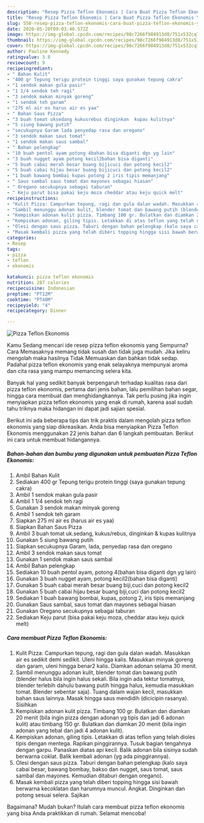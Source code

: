 ```yaml
---
description: "Resep Pizza Teflon Ekonomis | Cara Buat Pizza Teflon Ekonomis Yang Lezat"
title: "Resep Pizza Teflon Ekonomis | Cara Buat Pizza Teflon Ekonomis Yang Lezat"
slug: 550-resep-pizza-teflon-ekonomis-cara-buat-pizza-teflon-ekonomis-yang-lezat
date: 2020-05-20T09:03:48.572Z
image: https://img-global.cpcdn.com/recipes/98c7266f984913d8/751x532cq70/pizza-teflon-ekonomis-foto-resep-utama.jpg
thumbnail: https://img-global.cpcdn.com/recipes/98c7266f984913d8/751x532cq70/pizza-teflon-ekonomis-foto-resep-utama.jpg
cover: https://img-global.cpcdn.com/recipes/98c7266f984913d8/751x532cq70/pizza-teflon-ekonomis-foto-resep-utama.jpg
author: Pauline Kennedy
ratingvalue: 3.8
reviewcount: 9
recipeingredient:
- " Bahan Kulit"
- "400 gr Tepung terigu protein tinggi saya gunakan tepung cakra"
- "1 sendok makan gula pasir"
- "1 1/4 sendok teh ragi"
- "3 sendok makan minyak goreng"
- "1 sendok teh garam"
- "275 ml air es harus air es yaa"
- " Bahan Saus Pizza"
- "3 buah tomat uksedang kukusrebus dinginkan  kupas kulitnya"
- "5 siung bawang putih"
- "secukupnya Garam lada penyedap rasa dan oregano"
- "3 sendok makan saus tomat"
- "1 sendok makan saus sambal"
- " Bahan pelengkap"
- "10 buah pentol ayam potong 4bahan bisa diganti dgn yg lain"
- "3 buah nugget ayam potong kecil2bahan bisa diganti"
- "5 buah cabai merah besar buang bijicuci dan potong kecil2"
- "5 buah cabai hijau besar buang bijicuci dan potong kecil2"
- "1 buah bawang bombai kupas potong 2 iris tipis memanjang"
- " Saus sambal saus tomat dan mayones sebagai hiasan"
- " Oregano secukupnya sebagai taburan"
- " Keju parut bisa pakai keju moza cheddar atau keju quick melt"
recipeinstructions:
- "Kulit Pizza: Campurkan tepung, ragi dan gula dalan wadah. Masukkan air es sedikit demi sedikit. Uleni hingga kalis. Masukkan minyak goreng dan garam, uleni hingga benar2 kalis. Diamkan adonan selama 30 menit."
- "Sambil menunggu adonan kulit, blender tomat dan bawang putih (blender halus bila ingin halus sekali. Bila ingin ada tektur tomatnya, blender terlebih dahulu bawang putih hingga halus, kemudia masukkan tomat. Blender sebentar saja). Tuang dalam wajan kecil, masukkan bahan saus lainnya. Masak hingga saus mendidih (dicicipin rasanya). Sisihkan"
- "Kempiskan adonan kulit pizza. Timbang 100 gr. Bulatkan dan diamkan 20 menit (bila ingin pizza dengan adonan yg tipis dan jadi 6 adonan kulit) atau timbang 150 gr. Bulatkan dan diamkan 20 menit (bila ingin adonan yang tebal dan jadi 4 adonan kulit)."
- "Kempiskan adonan, giling tipis. Letakkan di atas teflon yang telah dioles tipis dengan mentega. Rapikan pinggirannya. Tusuk bagian tengahnya dengan garpu. Panaskan diatas api kecil. Balik adonan bila sisinya sudah berwarna coklat. Balik kembali adonan (yg ada pinggirannya)."
- "Olesi dengan saus pizza. Taburi dengan bahan pelengkap (kalo saya cabai besar, bawang bombay, bakso dan nugget, saus tomat, saus sambal dan mayones. Kemudian ditaburi dengan oregano)."
- "Masak kembali pizza yang telah diberi topping hingga sisi bawah berwarna kecoklatan dan harumnya muncul. Angkat. Dinginkan dan potong sesuai selera. Sajikan"
categories:
- Resep
tags:
- pizza
- teflon
- ekonomis

katakunci: pizza teflon ekonomis 
nutrition: 287 calories
recipecuisine: Indonesian
preptime: "PT12M"
cooktime: "PT40M"
recipeyield: "4"
recipecategory: Dinner

---
```



![Pizza Teflon Ekonomis](https://img-global.cpcdn.com/recipes/98c7266f984913d8/751x532cq70/pizza-teflon-ekonomis-foto-resep-utama.jpg)

Kamu Sedang mencari ide resep pizza teflon ekonomis yang Sempurna? Cara Memasaknya memang tidak susah dan tidak juga mudah. Jika keliru mengolah maka hasilnya Tidak Memuaskan dan bahkan tidak sedap. Padahal pizza teflon ekonomis yang enak selayaknya mempunyai aroma dan cita rasa yang mampu memancing selera kita.

Banyak hal yang sedikit banyak berpengaruh terhadap kualitas rasa dari pizza teflon ekonomis, pertama dari jenis bahan, lalu pemilihan bahan segar, hingga cara membuat dan menghidangkannya. Tak perlu pusing jika ingin menyiapkan pizza teflon ekonomis yang enak di rumah, karena asal sudah tahu triknya maka hidangan ini dapat jadi sajian spesial.




Berikut ini ada beberapa tips dan trik praktis dalam mengolah pizza teflon ekonomis yang siap dikreasikan. Anda bisa menyiapkan Pizza Teflon Ekonomis menggunakan 22 jenis bahan dan 6 langkah pembuatan. Berikut ini cara untuk membuat hidangannya.

<!--inarticleads1-->

##### Bahan-bahan dan bumbu yang digunakan untuk pembuatan Pizza Teflon Ekonomis:

1. Ambil  Bahan Kulit
1. Sediakan 400 gr Tepung terigu protein tinggi (saya gunakan tepung cakra)
1. Ambil 1 sendok makan gula pasir
1. Ambil 1 1/4 sendok teh ragi
1. Gunakan 3 sendok makan minyak goreng
1. Ambil 1 sendok teh garam
1. Siapkan 275 ml air es (harus air es yaa)
1. Siapkan  Bahan Saus Pizza
1. Ambil 3 buah tomat uk.sedang, kukus/rebus, dinginkan &amp; kupas kulitnya
1. Gunakan 5 siung bawang putih
1. Siapkan secukupnya Garam, lada, penyedap rasa dan oregano
1. Ambil 3 sendok makan saus tomat
1. Gunakan 1 sendok makan saus sambal
1. Ambil  Bahan pelengkap
1. Sediakan 10 buah pentol ayam, potong 4(bahan bisa diganti dgn yg lain)
1. Gunakan 3 buah nugget ayam, potong kecil2(bahan bisa diganti)
1. Gunakan 5 buah cabai merah besar buang biji,cuci dan potong kecil2
1. Gunakan 5 buah cabai hijau besar buang biji,cuci dan potong kecil2
1. Sediakan 1 buah bawang bombai, kupas, potong 2, iris tipis memanjang
1. Gunakan  Saus sambal, saus tomat dan mayones sebagai hiasan
1. Gunakan  Oregano secukupnya sebagai taburan
1. Sediakan  Keju parut (bisa pakai keju moza, cheddar atau keju quick melt)




<!--inarticleads2-->

##### Cara membuat Pizza Teflon Ekonomis:

1. Kulit Pizza: Campurkan tepung, ragi dan gula dalan wadah. Masukkan air es sedikit demi sedikit. Uleni hingga kalis. Masukkan minyak goreng dan garam, uleni hingga benar2 kalis. Diamkan adonan selama 30 menit.
1. Sambil menunggu adonan kulit, blender tomat dan bawang putih (blender halus bila ingin halus sekali. Bila ingin ada tektur tomatnya, blender terlebih dahulu bawang putih hingga halus, kemudia masukkan tomat. Blender sebentar saja). Tuang dalam wajan kecil, masukkan bahan saus lainnya. Masak hingga saus mendidih (dicicipin rasanya). Sisihkan
1. Kempiskan adonan kulit pizza. Timbang 100 gr. Bulatkan dan diamkan 20 menit (bila ingin pizza dengan adonan yg tipis dan jadi 6 adonan kulit) atau timbang 150 gr. Bulatkan dan diamkan 20 menit (bila ingin adonan yang tebal dan jadi 4 adonan kulit).
1. Kempiskan adonan, giling tipis. Letakkan di atas teflon yang telah dioles tipis dengan mentega. Rapikan pinggirannya. Tusuk bagian tengahnya dengan garpu. Panaskan diatas api kecil. Balik adonan bila sisinya sudah berwarna coklat. Balik kembali adonan (yg ada pinggirannya).
1. Olesi dengan saus pizza. Taburi dengan bahan pelengkap (kalo saya cabai besar, bawang bombay, bakso dan nugget, saus tomat, saus sambal dan mayones. Kemudian ditaburi dengan oregano).
1. Masak kembali pizza yang telah diberi topping hingga sisi bawah berwarna kecoklatan dan harumnya muncul. Angkat. Dinginkan dan potong sesuai selera. Sajikan




Bagaimana? Mudah bukan? Itulah cara membuat pizza teflon ekonomis yang bisa Anda praktikkan di rumah. Selamat mencoba!
